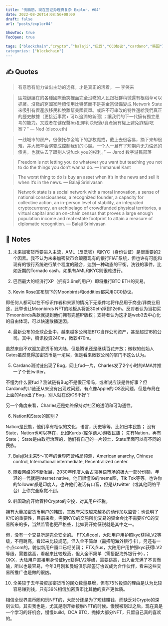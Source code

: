 ```yaml
---
title: "伤脑筋，现在签证办理真复杂 Explor. #04"
date: 2022-08-26T14:08:56+08:00
draft: false
url: "posts/explor04"

ShowToc: true
TocOpen: true

tags: ["blockchain",“crypto",”"balaji","巴西","CC0协议","cardano","韩国"]
categories: ["blockchain"]
---
```


## ✍️ Quotes

> 有意愿有能力做出主动的选择，才是真正的活着。
— 李笑来

> 區塊鏈讓在的各種國際衝突裡面完全沒轍的人民跟社群稍微還有根稻草可以抓著。沒轍的窮國家陸續使用比特幣而不是美金當儲備變成 Network State 來吸引有資產族移民和脫離幫美國買單。或許不可串改的特性還給我們真正的歷史數據（更接近事實+ 可以追溯的新聞）；讓我們的下一代擁有獨立思考的能力。又或者在健保醫療/犯罪判決紀錄/資產擁有權上避免詐騙/吃案？”
— Ned (disco.eth)

> 一线城市的房产，很像托尔金笔下的那枚魔戒，戴上去很容易，摘下来却很难，并大概率会演变成控制我们的心魔。一个人一旦有了短期内无力偿还的债务，也就失去了跟别人说fuck you的权利。”
— Jarod 数字游民部落

> Freedom is not letting you do whatever you want but teaching you not to do the things you don’t wanna do.
— Immanuel Kant

> The worst thing to do is buy an asset when it’s in the news and sell it when it’s in the news.
— Balaji Srinivasan

> Network state is a social network with a moral innovation, a sense of national consciousness, a recognized founder, a capacity for collective action, an in-person level of stability, an integrated cryptocurrency, an archipelago of crowdfunded physical territories, a virtual capital and an on-chain census that proves a large enough population income and real estate footprint to attain a measure of diplomatic recognition.
— Balaji Srinivasan

## 📒 Notes
1. 未来加密货币要进入主流，AML（反洗钱）和KYC（身份认证）是很重要的2个因素。我不认为未来加密货币会颠覆现有的银行FIAT系统，但也许有可能和现有的银行系统进行某个程度的融合，达到一种动态的平衡。洗钱的事件，比如近期的Tornado cash，如果有AML和KYC则很难进行。

2. 巴西最大的经济行XP（拥有3.6m的用户）即将推行BTC ETH的交易。
3. Kevin Rose宣布旗下的Moonbirds和oddities都采用CC0协议。

即任何人都可以在不标识作者和来源的情况下无条件地将作品用于商业/非商业用途，此举也让Moonbirds NFT的地板从将近30eth掉到12eth。反对者认为当初买下moonbirds条款就提到他们拥有完整IP版权；支持者认为这才是web3去中心化的自由体现，可以快速散播迷因。

4. 最新公布的全球企业中，越来越多公司把BTC当作公司资产，甚至超过1B的公司。其中，腾讯投资240m，微软470m。

虽然来自不欢迎加密货币的大陆，但是腾讯还是继续百花齐放；微软的创始人Gates虽然觉得加密货币是一坨屎，但是看来微软公司的掌门不这么认为。

5. Cardano测试链出现了Bug，网上fud一片，Charles发了2个小时的AMA并推一了个长twitter。

不懂为什么要fud？测试链有Bug不是很正常吗，或者说应该是件好事？但Cardano的L1链还从来没有出现过问题。有点像Apple的iOS没问题，但是布局在上面的App出了Bug，别人就在说iOS不好？

另一个角度来看，Charles还是始终保持对社区的透明和可沟通性。

6. Nation和State的区别？

Nation是民族，他们享有相似的文化，语言，历史等等，比如日本民族； 没有State，Nation也可以存在，比如Kurds (库尔德人)游牧民族； 先有Nation，再有State； State是由政府治理的，他们有自己的一片领土，State里面可以有不同的民族。

7. Balaji对未来5～10年的世界阵营格局预测，American anarchy, Chinese control, International intermediate, Recentralized center.

8. 随着网络的不断发展，2030年印度人会占领英语市场的极大一部分份额，年轻的一代就是internet native，他们很懂IG的meme图，Tik Tok等等。也许你的follower都是印度人，也许他们说话有口音，但是从twitter（或其他网络平台）上你完全察觉不到。

9. 韩国政府开始管控Crypto的空投，对其用户征税。

拥有大量加密货币用户的韩国，其政府采取越来越多的动作加以监管；也说明了KYC的重要性，目前来看，需要KYC的交易所能交易的资金会比不需要KYC的交易所来的多，当然监管也更严格些，比如要开始征税就是其中之一。

但，没有一个交易所是完全安全的。 FTX点cool，大陆用户用护照kyc获得LV2等级，不用跳高，看起来比较规范，但入金不简单（需搭配海外银行卡），另还有一个点com的，貌似新用户窗口已经关闭； FTX点us，大陆用户用护照kyc获得LV2等级，需要跳高，看起来比较规范，但入金不简单（需搭配海外银行卡），； OKX，大陆用户直接用身份证kyc获得LV2等级，需要跳高，出入金充满了不言而喻，所以也最容易，今年3月刚和曼城俱乐部签订协议成为合作伙伴，看来这些交易所推广也是做的很凶。

10. 全美较于去年投资加密货币的民众数量暴增，但有75%投资的理由是认为比较容易赚到钱，只有39%相信加密货币比其他的资产更优质。

相信全世界进币圈和玩NFT的，大部分还是为了短线赚钱，而缺乏对Crypto的深刻认知。其实我也是，尤其是刚开始接触NFT的时候。慢慢被割过之后，现在真是一个学习的好机会，慢慢build，DCA BTC，抛掉大部分NFT，只留自己真的喜欢的。